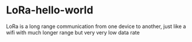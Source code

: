 # LoRa-hello-world
LoRa is a long range communication from one device to another, just like a wifi with much longer range but very very low data rate
